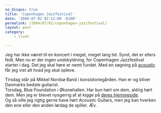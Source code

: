 ```yaml
---
no_disqus: true
title: 'Copenhagen Jazzfestival'
date: '2004-07-02 02:12:00 -0100'
permalink: /2004/07/02/copenhagen-jazzfestival/
layout: post
category:
    - livet

---
```

Jeg har ikke været til en koncert i meget, meget lang tid. Synd, det er ellers fedt. Men nu er der ingen undskyldning, for Copenhagen Jazzfestival starter i dag. Det jeg skal høre er nemt fundet. Med en søgning på [acoustic](http://festival.jazz.dk/search.asp?l=1&searchtext=acoustic) får jeg vist alt hvad jeg skal opleve.

Tirsdag står på Mikkel Nordsø Band i konsistoriegården. Han er og bliver Danmarks bedste guitarist.  
Torsdag, Blue Foundation i Øksnehallen. Har kun hørt om dem, aldrig hørt dem. Men jeg er blevet nysgerrig af at kigge på [deres hjemmeside](http://bluefoundation.dk/).  
Og så ville jeg rigtig gerne have hørt Acoustic Guitars, men jeg kan hverken den ene eller den anden lørdag de spiller. Æv.
